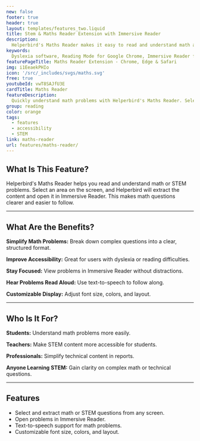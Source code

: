 ```yaml
---
new: false
footer: true
header: true
layout: templates/features_two.liquid
title: Stem & Maths Reader Extension with Immersive Reader
description:
  Helperbird's Maths Reader makes it easy to read and understand math and STEM problems. Select an area on the screen, and Helperbird will extract the problem and open it in Immersive Reader.
keywords:
  Dyslexia software, Reading Mode for Google Chrome, Immersive Reader for Maths, Accessibility for STEM, Helperbird for Edge, Helperbird for Firefox, Helperbird for Chrome, Accessibility tools for math, Dyslexia tools for math, Immersive Reader
featurePageTitle: Maths Reader Extension - Chrome, Edge & Safari
img: i1EeaekPHIo
icon: '/src/_includes/svgs/maths.svg'
free: true
youtubeId: vwT8SAJfU3E
cardTitle: Maths Reader
featureDescription:
  Quickly understand math problems with Helperbird's Maths Reader. Select an area, and we'll open the problem in Immersive Reader for easier comprehension.
group: reading
color: orange
tags:
  - features
  - accessibility
  - STEM
link: maths-reader
url: features/maths-reader/
---
```


## What Is This Feature?

Helperbird's Maths Reader helps you read and understand math or STEM problems. Select an area on the screen, and Helperbird will extract the content and open it in Immersive Reader. This makes math questions clearer and easier to follow.

---

## What Are the Benefits?


**Simplify Math Problems:** Break down complex questions into a clear, structured format.  

**Improve Accessibility:** Great for users with dyslexia or reading difficulties.  

**Stay Focused:** View problems in Immersive Reader without distractions.  

**Hear Problems Read Aloud:** Use text-to-speech to follow along.  

**Customizable Display:** Adjust font size, colors, and layout.

---

## Who Is It For?


**Students:** Understand math problems more easily.  

**Teachers:** Make STEM content more accessible for students.  

**Professionals:** Simplify technical content in reports.  

**Anyone Learning STEM:** Gain clarity on complex math or technical questions.

---

## Features

- Select and extract math or STEM questions from any screen.  
- Open problems in Immersive Reader.  
- Text-to-speech support for math problems.  
- Customizable font size, colors, and layout.  

